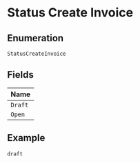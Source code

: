 
# Status Create Invoice

## Enumeration

`StatusCreateInvoice`

## Fields

| Name |
|  --- |
| `Draft` |
| `Open` |

## Example

```
draft
```

